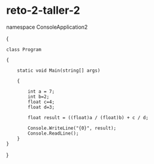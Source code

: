 # reto-2-taller-2


namespace ConsoleApplication2

{

    class Program
    
    {
    
        static void Main(string[] args)
        
        {
        
            int a = 7;
            int b=2;
            float c=4;
            float d=3;

            float result = ((float)a / (float)b) + c / d;

            Console.WriteLine("{0}", result);
            Console.ReadLine();
        }
    }
}
